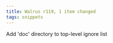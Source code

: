 ```yaml
---
title: Walrus r119, 1 item changed
tags: snippets
---
```


Add 'doc' directory to top-level ignore list
